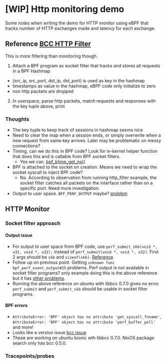 # \[WIP\] Http monitoring demo
Some notes when writing the demo for HTTP monitor using eBPF that tracks number of HTTP exchanges made and latency for each exchange.

## Reference [BCC HTTP Filter](https://github.com/iovisor/bcc/tree/master/examples/networking/http_filter)
This is more filtering than monitoring though.

1. Attach a BPF program as socket filter that tracks and stores all requests in a BPF Hashmap
  - (src_ip, src_port, dst_ip, dst_port) is used as key in the hashmap
  - timestamps as value in the hashmap, eBPF code only initialize to zero
  - non http packets are dropped
2. In userspace, parse http packets, match requests and responses with the key tuple above, print

### Thoughts
- The key tuple to keep track of sessions in hashmap seems nice
- Need to clear the map when a session ends, or simply overwrite when a new request from same key arrives. Later may be problematic on messy connections?
- Timing, can we do this in BPF code? Look for in-kernel helper function that does this and is callable from BPF socket filters.
  - Yes we can. [bpf_ktime_get_ns()](https://github.com/iovisor/bcc/blob/master/docs/reference_guide.md#3-bpf_ktime_get_ns)
- BPF is attached to the socket on creation. Means we need to wrap the socket syscall to inject BPF code?
  - No. According to observation from running http_filter example, the socket filter catches all packets on the interface rather than on a specific port. Need more investigation.
- Output to user space. `BPF_PERF_OUTPUT` maybe? [problem](#output-issue)

## HTTP Monitor
### Socket filter approach
#### Output issue
- For output to user space from BPF code, use `perf_submit_skb(void *, u32, void *, u32);` instead of `perf_submit(void *, void *, u32)`. First 2 args should be `skb` and `sizeof(skb)`. [Reference](https://github.com/iovisor/bcc/blob/6d85aca0e667320ae00d1b135ee093ff2cae3852/examples/networking/tc_perf_event.py#L42)
- Follow up on previous point. Getting `unknown func bpf_perf_event_output#25` problems. Perf output is not available in socket filter programs? only example doing this is the above reference but it has [other problems](#bpf-errors).
- Running the above reference on ubuntu with libbcc 0.7.0 gives no error. `perf_submit` and `perf_submit_skb` should be usable in socket filter programs.

#### BPF errors
- `AttributeError: 'BPF' object has no attribute 'get_syscall_fnname'`, `AttributeError: 'BPF' object has no attribute 'perf_buffer_poll'` and more!
- Looks like a version issue [bcc issue](https://github.com/iovisor/bcc/issues/1740)
- These are working on ubuntu bionic wth libbcc 0.7.0. NixOS package search only has bcc 0.5.0.

### Tracepoints/probes
